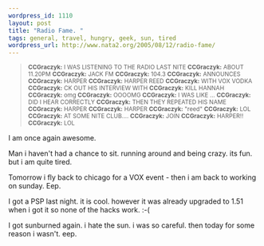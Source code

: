 ```yaml
--- 
wordpress_id: 1110
layout: post
title: "Radio Fame. "
tags: general, travel, hungry, geek, sun, tired
wordpress_url: http://www.nata2.org/2005/08/12/radio-fame/
---
```

<blockquote><small>
<b>CCGraczyk:</b> I WAS LISTENING TO THE RADIO LAST NITE
<b>CCGraczyk:</b> ABOUT 11.20PM
<b>CCGraczyk:</b> JACK FM
<b>CCGraczyk:</b> 104.3
<b>CCGraczyk:</b> ANNOUNCES
<b>CCGraczyk:</b> HARPER
<b>CCGraczyk:</b> HARPER REED
<b>CCGraczyk:</b> WITH VOX VODKA
<b>CCGraczyk:</b> CK OUT HIS INTERVIEW WITH
<b>CCGraczyk:</b> KILL HANNAH
<b>CCGraczyk:</b> omg
<b>CCGraczyk:</b> OOOOMG
<b>CCGraczyk:</b> I WAS LIKE ...
<b>CCGraczyk:</b> DID I HEAR CORRECTLY
<b>CCGraczyk:</b> THEN THEY REPEATED HIS NAME
<b>CCGraczyk:</b> HARPER
<b>CCGraczyk:</b> HARPER
<b>CCGraczyk:</b> "reed"
<b>CCGraczyk:</b> LOL
<b>CCGraczyk:</b> AT SOME NITE CLUB....
<b>CCGraczyk:</b> JOIN
<b>CCGraczyk:</b> HARPER!!
<b>CCGraczyk:</b> LOL
</small>
</blockquote>

I am once again awesome. 

Man i haven't had a chance to sit. running around and being crazy. its fun. but i am quite tired. 

Tomorrow i fly back to chicago for a VOX event - then i am back to working on sunday. Eep.

I got a PSP last night. it is cool. however it was already upgraded to 1.51 when i got it so none of the hacks work. :-(  

I got sunburned again. i hate the sun. i was so careful. then today for some reason i wasn't. eep.

